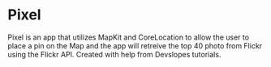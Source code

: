 # Pixel
Pixel is an app that utilizes MapKit and CoreLocation to allow the user to place a pin on the Map and the app will retreive the 
top 40 photo from Flickr using the Flickr API. Created with help from Devslopes tutorials.
